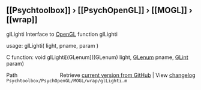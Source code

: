 ## [[Psychtoolbox]] &#8250; [[PsychOpenGL]] &#8250; [[MOGL]] &#8250; [[wrap]]

glLighti  Interface to [OpenGL](OpenGL) function glLighti  
  
usage:  glLighti( light, pname, param )  
  
C function:  void glLighti[(GLenum]((GLenum) light, [GLenum](GLenum) pname, [GLint](GLint) param)  




<div class="code_header" style="text-align:right;">
  <span style="float:left;">Path&nbsp;&nbsp;</span> <span class="counter">Retrieve <a href=
  "https://raw.github.com/Psychtoolbox-3/Psychtoolbox-3/beta/Psychtoolbox/PsychOpenGL/MOGL/wrap/glLighti.m">current version from GitHub</a> | View <a href=
  "https://github.com/Psychtoolbox-3/Psychtoolbox-3/commits/beta/Psychtoolbox/PsychOpenGL/MOGL/wrap/glLighti.m">changelog</a></span>
</div>
<div class="code">
  <code>Psychtoolbox/PsychOpenGL/MOGL/wrap/glLighti.m</code>
</div>

